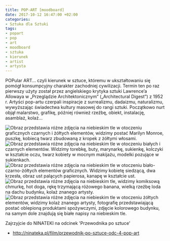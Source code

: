 ```yaml
---
title: POP-ART [moodboard]
date: 2017-10-12 16:47:00 +02:00
categories:
- Sztuka dla Sztuki
tags:
- popart
- pop
- art
- moodboard
- sztuka
- kierunek
- artist
- artysta
---
```


POPular ART... czyli kierunek w sztuce, któremu w ukształtowaniu się pomógł konsumpcyjny charakter zachodniej cywilizacji.
Termin ten po raz pierwszy użyty został przez angielskiego krytyka sztuki Lawrence’a Allowaya w „Przeglądzie Architektonicznym” („Architectural Digest”) z 1952 r. Artyści pop-artu czerpali inspiracje z surrealizmu, dadaizmu, naturalizmu, wywyższając świadectwa kultury masowej do rangi sztuki. Początkowo nurt objął malarstwo, grafikę, później również rzeźbę, obiekt, instalację, asamblaż, kolaż...

![Obraz przedstawia różne zdjęcia na niebieskim tle w otoczeniu graficznych czarnych i żółtych elementów, widzimy postać Marilyn Monroe, puszkę, kobiecą twarz zbudowaną z kropek z żółtymi włosami.](https://assets0.ello.co/uploads/asset/attachment/6354483/ello-optimized-42b4b370.jpg)
![Obraz przedstawia różne zdjęcia na niebieskim tle w otoczeniu białych i czarnych elementów. Widzimy torebkę, buty, marynarkę, sukienkę, kolczyki w kształcie oczu, twarz kobiety w mocnym makijażu, modelki pozujące w sukienkach.](https://assets0.ello.co/uploads/asset/attachment/6354488/ello-optimized-75a8c10d.jpg)
![Obraz przedstawia różne zdjęcia na niebieskim tle w otoczeniu biało-czarno-żółtych elementów graficznych. Widzimy kobietę siedzącą, dwa krzesła, obraz ust palących papierosa, kanapę w kształcie ust.](https://assets2.ello.co/uploads/asset/attachment/6355050/ello-optimized-867aed6a.jpg)
![Obraz przedstawia różne zdjęcia na niebieskim tle, widzimy komiksową chmurkę, hot doga, rękę trzymającą różowego banana, wielką rzeźbę loda na dachu budynku, kolaż znanego artysty.](https://assets2.ello.co/uploads/asset/attachment/6354494/ello-optimized-4b7f690d.jpg)
![Obraz przedstawia różne zdjęcia na niebieskim tle w otoczeniu żółtych elementów, widzimy kolaż znanego artysty, fotografię przedstawiającą postać oblepioną produktami spożywczymi, zdjęcie kolorowego budynku, na samym dole znajdują się białe napisy na niebieskim tle.](https://assets2.ello.co/uploads/asset/attachment/6355045/ello-optimized-7c317b81.jpg)

Zajrzyjcie do NINATEKI na odcinek 'Przewodnika po sztuce'

* http://ninateka.pl/film/przewodnik-po-sztuce-odc-4-pop-art